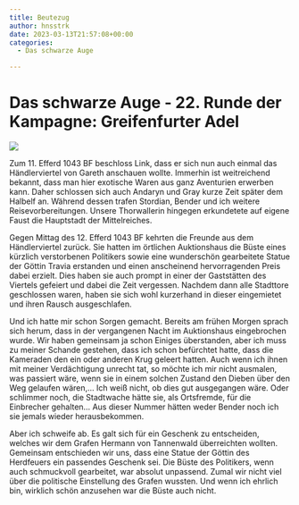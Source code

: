 ```yaml
---
title: Beutezug
author: hnsstrk
date: 2023-03-13T21:57:08+00:00
categories:
  - Das schwarze Auge

---
```

# Das schwarze Auge - 22. Runde der Kampagne: Greifenfurter Adel

![](/uploads/hnsstrk_enterance_hall_of_a_medieval_auction_house_service_desk_f3c42bee-6086-4ec3-8404-9bb3e9777745-768x512.png)

Zum 11. Efferd 1043 BF beschloss Link, dass er sich nun auch einmal das Händlerviertel von Gareth anschauen wollte. Immerhin ist weitreichend bekannt, dass man hier exotische Waren aus ganz Aventurien erwerben kann. Daher schlossen sich auch Andaryn und Gray kurze Zeit später dem Halbelf an. Während dessen trafen Stordian, Bender und ich weitere Reisevorbereitungen. Unsere Thorwallerin hingegen erkundetete auf eigene Faust die Hauptstadt der Mittelreiches.

Gegen Mittag des 12. Efferd 1043 BF kehrten die Freunde aus dem Händlerviertel zurück. Sie hatten im örtlichen Auktionshaus die Büste eines kürzlich verstorbenen Politikers sowie eine wunderschön gearbeitete Statue der Göttin Travia erstanden und einen anscheinend hervorragenden Preis dabei erzielt. Dies haben sie auch prompt in einer der Gaststätten des Viertels gefeiert und dabei die Zeit vergessen. Nachdem dann alle Stadttore geschlossen waren, haben sie sich wohl kurzerhand in dieser eingemietet und ihren Rausch ausgeschlafen.

Und ich hatte mir schon Sorgen gemacht. Bereits am frühen Morgen sprach sich herum, dass in der vergangenen Nacht im Auktionshaus eingebrochen wurde. Wir haben gemeinsam ja schon Einiges überstanden, aber ich muss zu meiner Schande gestehen, dass ich schon befürchtet hatte, dass die Kameraden den ein oder anderen Krug geleert hatten. Auch wenn ich ihnen mit meiner Verdächtigung unrecht tat, so möchte ich mir nicht ausmalen, was passiert wäre, wenn sie in einem solchen Zustand den Dieben über den Weg gelaufen wären,&#8230; Ich weiß nicht, ob dies gut ausgegangen wäre. Oder schlimmer noch, die Stadtwache hätte sie, als Ortsfremde, für die Einbrecher gehalten&#8230; Aus dieser Nummer hätten weder Bender noch ich sie jemals wieder herausbekommen.

Aber ich schweife ab. Es galt sich für ein Geschenk zu entscheiden, welches wir dem Grafen Hermann von Tannenwald überreichten wollten. Gemeinsam entschieden wir uns, dass eine Statue der Göttin des Herdfeuers ein passendes Geschenk sei. Die Büste des Politikers, wenn auch schmuckvoll gearbeitet, war absolut unpassend. Zumal wir nicht viel über die politische Einstellung des Grafen wussten. Und wenn ich ehrlich bin, wirklich schön anzusehen war die Büste auch nicht.